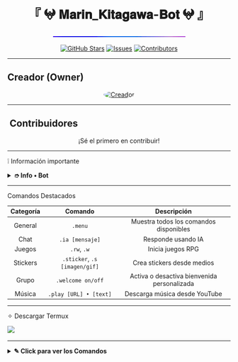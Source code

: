 <h1 align="center">『 𖤍 𝐌𝐚𝐫𝐢𝐧_𝐊𝐢𝐭𝐚𝐠𝐚𝐰𝐚-𝐁𝐨𝐭 𖤍 』</h1>
<p align="center">
<img src="https://github.com/BrayanOFC/Lines-Neon-MB/raw/main/assets/logo-neon.gif" alt="logo" />
</p>

<p align="center">
<a href="https://github.com/Yasu-jc/Marin_Kitagawa-Bot"><img src="https://img.shields.io/github/stars/Yasu-jc/Marin_Kitagawa-Bot?style=social" alt="GitHub Stars"></a>
<a href="https://github.com/Yasu-jc/Marin_Kitagawa-Bot/issues"><img src="https://img.shields.io/github/issues/Yasu-jc/Marin_Kitagawa-Bot" alt="Issues"></a>
<a href="https://github.com/Yasu-jc/Marin_Kitagawa-Bot/graphs/contributors"><img src="https://img.shields.io/github/contributors/Yasu-jc/Marin_Kitagawa-Bot" alt="Contributors"></a>
</p>

---

##  Creador (Owner)

<p align="center">
<a href="https://github.com/Yasu-jc" target="_blank">
<img src="https://github.com/Yasu-jc.png?size=80" alt="Creador" height="80px" width="80px" title="Creador: Yasu-jc" style="border-radius: 50%;">
</a>
</p>

---

## ️ Contribuidores

<p align="center">
¡Sé el primero en contribuir!
</p>

---

❕ Información importante

<details>
<summary><b> ➮ Info • Bot</b></summary>
Este proyecto no está afiliado de ninguna manera con WhatsApp.

WhatsApp LLC es marca registrada.

Este bot es un desarrollo independiente sin relación oficial con la compañía.
</details>

---

 Comandos Destacados

Categoría | Comando | Descripción
:---: | :---: | :---:
General | `.menu` | Muestra todos los comandos disponibles
Chat | `.ia [mensaje]` | Responde usando IA
Juegos | `.rw`, `.w` | Inicia juegos RPG
Stickers | `.sticker`, `.s [imagen/gif]` | Crea stickers desde medios
Grupo | `.welcome on/off` | Activa o desactiva bienvenida personalizada
Música | `.play [URL] • [text]` | Descarga música desde YouTube

---

✧ Descargar Termux

<a href="https://www.mediafire.com/file/llugt4zgj7g3n3u/com.termux_1020.apk/file"><img src="https://qu.ax/finc.jpg" height="125px"/></a>

---

<details>
<summary><b> ✎ Click para ver los Comandos </b></summary>

❀ Instalación manual por termux

> Nota: Copie y pegue los comandos en termux uno por uno.

```bash
termux-setup-storage
apt update && apt upgrade && pkg install -y git nodejs ffmpeg imagemagick yarn
git clone [https://github.com/Yasu-jc/Marin_Kitagawa-Bot](https://github.com/Yasu-jc/Marin_Kitagawa-Bot) && cd Marin_Kitagawa-Bot
yarn install && npm install
npm start
